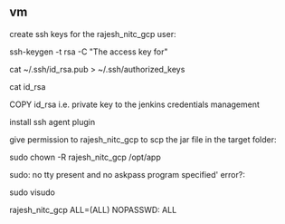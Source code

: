 ## vm

create ssh keys for the rajesh_nitc_gcp user:

ssh-keygen -t rsa -C "The access key for"

cat ~/.ssh/id_rsa.pub > ~/.ssh/authorized_keys

cat id_rsa

COPY id_rsa i.e. private key to the jenkins credentials management

install ssh agent plugin

give permission to rajesh_nitc_gcp to scp the jar file in the target folder:

sudo chown -R rajesh_nitc_gcp /opt/app

sudo: no tty present and no askpass program specified' error?:

sudo visudo

rajesh_nitc_gcp ALL=(ALL) NOPASSWD: ALL